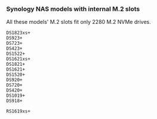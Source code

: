 ### Synology NAS models with internal M.2 slots

All these models' M.2 slots fit only 2280 M.2 NVMe drives.

```
DS1823xs+
DS923+
DS723+
DS423+
DS1522+
DS1621xs+
DS1821+
DS1621+
DS1520+
DS920+
DS720+
DS420+
DS1019+
DS918+ 

RS1619xs+
```
